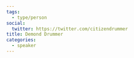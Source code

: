 ```yaml
---
tags:
  - type/person
social:
  twitter: https://twitter.com/citizendrummer
title: Demond Drummer
categories:
  - speaker
---
```


